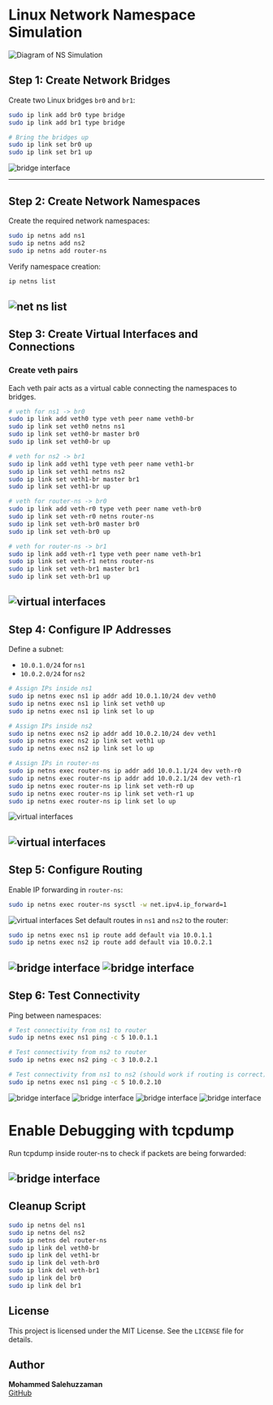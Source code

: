 # Linux Network Namespace Simulation
![Diagram of NS Simulation](https://github.com/cloudybdone/Linux-Network-NS/blob/main/Screenshot%20from%202025-02-10%2014-37-00.png)


## **Step 1: Create Network Bridges**

Create two Linux bridges `br0` and `br1`:

```bash
sudo ip link add br0 type bridge
sudo ip link add br1 type bridge

# Bring the bridges up
sudo ip link set br0 up
sudo ip link set br1 up
```
![bridge interface](https://github.com/cloudybdone/Linux-Network-NS/blob/main/Screenshot%20from%202025-02-10%2013-51-42.png)

---

## **Step 2: Create Network Namespaces**

Create the required network namespaces:

```bash
sudo ip netns add ns1
sudo ip netns add ns2
sudo ip netns add router-ns
```

Verify namespace creation:

```bash
ip netns list
```
![net ns list](https://github.com/cloudybdone/Linux-Network-NS/blob/main/Screenshot%20from%202025-02-10%2013-52-15.png)
---

## **Step 3: Create Virtual Interfaces and Connections**

### **Create veth pairs**

Each veth pair acts as a virtual cable connecting the namespaces to bridges.

```bash
# veth for ns1 -> br0
sudo ip link add veth0 type veth peer name veth0-br
sudo ip link set veth0 netns ns1
sudo ip link set veth0-br master br0
sudo ip link set veth0-br up

# veth for ns2 -> br1
sudo ip link add veth1 type veth peer name veth1-br
sudo ip link set veth1 netns ns2
sudo ip link set veth1-br master br1
sudo ip link set veth1-br up

# veth for router-ns -> br0
sudo ip link add veth-r0 type veth peer name veth-br0
sudo ip link set veth-r0 netns router-ns
sudo ip link set veth-br0 master br0
sudo ip link set veth-br0 up

# veth for router-ns -> br1
sudo ip link add veth-r1 type veth peer name veth-br1
sudo ip link set veth-r1 netns router-ns
sudo ip link set veth-br1 master br1
sudo ip link set veth-br1 up
```
![virtual interfaces](https://github.com/cloudybdone/Linux-Network-NS/blob/main/Screenshot%20from%202025-02-10%2013-53-20.png)
---

## **Step 4: Configure IP Addresses**

Define a subnet:

- `10.0.1.0/24` for `ns1`
- `10.0.2.0/24` for `ns2`

```bash
# Assign IPs inside ns1
sudo ip netns exec ns1 ip addr add 10.0.1.10/24 dev veth0
sudo ip netns exec ns1 ip link set veth0 up
sudo ip netns exec ns1 ip link set lo up

# Assign IPs inside ns2
sudo ip netns exec ns2 ip addr add 10.0.2.10/24 dev veth1
sudo ip netns exec ns2 ip link set veth1 up
sudo ip netns exec ns2 ip link set lo up

# Assign IPs in router-ns
sudo ip netns exec router-ns ip addr add 10.0.1.1/24 dev veth-r0
sudo ip netns exec router-ns ip addr add 10.0.2.1/24 dev veth-r1
sudo ip netns exec router-ns ip link set veth-r0 up
sudo ip netns exec router-ns ip link set veth-r1 up
sudo ip netns exec router-ns ip link set lo up
```
![virtual interfaces](https://github.com/cloudybdone/Linux-Network-NS/blob/main/Screenshot%20from%202025-02-10%2013-56-24.png)

![virtual interfaces](https://github.com/cloudybdone/Linux-Network-NS/blob/main/Screenshot%20from%202025-02-10%2013-56-54.png)
---

## **Step 5: Configure Routing**

Enable IP forwarding in `router-ns`:

```bash
sudo ip netns exec router-ns sysctl -w net.ipv4.ip_forward=1
```
![virtual interfaces](https://github.com/cloudybdone/Linux-Network-NS/blob/main/Screenshot%20from%202025-02-10%2013-57-30.png)
Set default routes in `ns1` and `ns2` to the router:

```bash
sudo ip netns exec ns1 ip route add default via 10.0.1.1
sudo ip netns exec ns2 ip route add default via 10.0.2.1
```
![bridge interface](https://github.com/cloudybdone/Linux-Network-NS/blob/main/Screenshot%20from%202025-02-10%2013-58-08.png)
![bridge interface](https://github.com/cloudybdone/Linux-Network-NS/blob/main/Screenshot%20from%202025-02-10%2013-58-29.png)
---

## **Step 6: Test Connectivity**

Ping between namespaces:

```bash
# Test connectivity from ns1 to router
sudo ip netns exec ns1 ping -c 5 10.0.1.1

# Test connectivity from ns2 to router
sudo ip netns exec ns2 ping -c 3 10.0.2.1

# Test connectivity from ns1 to ns2 (should work if routing is correct)
sudo ip netns exec ns1 ping -c 5 10.0.2.10
```
![bridge interface](https://github.com/cloudybdone/Linux-Network-NS/blob/main/Screenshot%20from%202025-02-10%2013-59-16.png)
![bridge interface](https://github.com/cloudybdone/Linux-Network-NS/blob/main/Screenshot%20from%202025-02-10%2013-59-48.png)
![bridge interface](https://github.com/cloudybdone/Linux-Network-NS/blob/main/Screenshot%20from%202025-02-10%2014-00-17.png)
![bridge interface](https://github.com/cloudybdone/Linux-Network-NS/blob/main/Screenshot%20from%202025-02-10%2014-01-03.png)

# Enable Debugging with tcpdump
Run tcpdump inside router-ns to check if packets are being forwarded:

![bridge interface](https://github.com/cloudybdone/Linux-Network-NS/blob/main/Screenshot%20from%202025-02-10%2014-08-07.png)
---

## **Cleanup Script**

```bash
sudo ip netns del ns1
sudo ip netns del ns2
sudo ip netns del router-ns
sudo ip link del veth0-br
sudo ip link del veth1-br
sudo ip link del veth-br0
sudo ip link del veth-br1
sudo ip link del br0
sudo ip link del br1
```

## License

This project is licensed under the MIT License. See the `LICENSE` file for details.


## Author

**Mohammed Salehuzzaman**\
[GitHub](https://github.com/cloudybdone)

